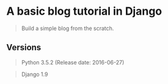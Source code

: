 # A basic blog tutorial in Django
> Build a simple blog from the scratch.

## Versions
> Python 3.5.2 (Release date: 2016-06-27)

> Django 1.9
